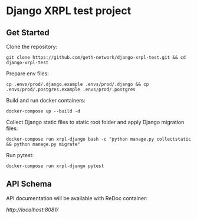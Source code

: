 # Django XRPL test project

## Get Started
Clone the repository:

`git clone https://github.com/geth-network/django-xrpl-test.git && cd django-xrpl-test`


Prepare env files:

`cp .envs/prod/.django.example .envs/prod/.django && cp .envs/prod/.postgres.example .envs/prod/.postgres`

Build and run docker containers:

`docker-compose up --build -d`

Collect Django static files to static root folder and apply Django migration files:

`docker-compose run xrpl-django bash -c "python manage.py collectstatic && python manage.py migrate"`


Run pytest:

`docker-compose run xrpl-django pytest`

## API Schema
API documentation will be available with ReDoc container:

*http://localhost:8081/*
